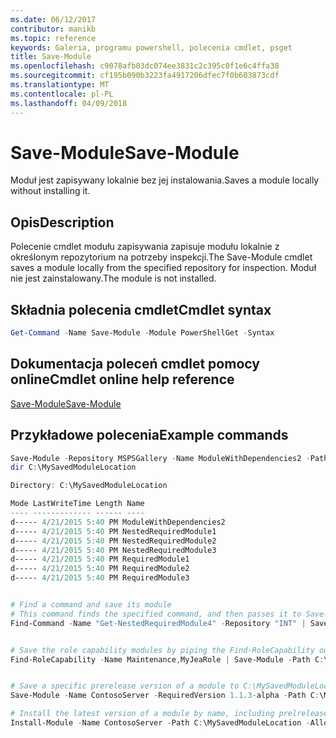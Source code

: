 ```yaml
---
ms.date: 06/12/2017
contributor: manikb
ms.topic: reference
keywords: Galeria, programu powershell, polecenia cmdlet, psget
title: Save-Module
ms.openlocfilehash: c9078afb03dc074ee3831c2c395c0f1e6c4ffa38
ms.sourcegitcommit: cf195b090b3223fa4917206dfec7f0b603873cdf
ms.translationtype: MT
ms.contentlocale: pl-PL
ms.lasthandoff: 04/09/2018
---
```

# <a name="save-module"></a><span data-ttu-id="80f98-103">Save-Module</span><span class="sxs-lookup"><span data-stu-id="80f98-103">Save-Module</span></span>

<span data-ttu-id="80f98-104">Moduł jest zapisywany lokalnie bez jej instalowania.</span><span class="sxs-lookup"><span data-stu-id="80f98-104">Saves a module locally without installing it.</span></span>

## <a name="description"></a><span data-ttu-id="80f98-105">Opis</span><span class="sxs-lookup"><span data-stu-id="80f98-105">Description</span></span>

<span data-ttu-id="80f98-106">Polecenie cmdlet modułu zapisywania zapisuje modułu lokalnie z określonym repozytorium na potrzeby inspekcji.</span><span class="sxs-lookup"><span data-stu-id="80f98-106">The Save-Module cmdlet saves a module locally from the specified repository for inspection.</span></span> <span data-ttu-id="80f98-107">Moduł nie jest zainstalowany.</span><span class="sxs-lookup"><span data-stu-id="80f98-107">The module is not installed.</span></span>

## <a name="cmdlet-syntax"></a><span data-ttu-id="80f98-108">Składnia polecenia cmdlet</span><span class="sxs-lookup"><span data-stu-id="80f98-108">Cmdlet syntax</span></span>
```powershell
Get-Command -Name Save-Module -Module PowerShellGet -Syntax
```

## <a name="cmdlet-online-help-reference"></a><span data-ttu-id="80f98-109">Dokumentacja poleceń cmdlet pomocy online</span><span class="sxs-lookup"><span data-stu-id="80f98-109">Cmdlet online help reference</span></span>

[<span data-ttu-id="80f98-110">Save-Module</span><span class="sxs-lookup"><span data-stu-id="80f98-110">Save-Module</span></span>](http://go.microsoft.com/fwlink/?LinkId=531351)

## <a name="example-commands"></a><span data-ttu-id="80f98-111">Przykładowe polecenia</span><span class="sxs-lookup"><span data-stu-id="80f98-111">Example commands</span></span>

```powershell
Save-Module -Repository MSPSGallery -Name ModuleWithDependencies2 -Path C:\MySavedModuleLocation
dir C:\MySavedModuleLocation

Directory: C:\MySavedModuleLocation

Mode LastWriteTime Length Name
---- ------------- ------ ----
d----- 4/21/2015 5:40 PM ModuleWithDependencies2
d----- 4/21/2015 5:40 PM NestedRequiredModule1
d----- 4/21/2015 5:40 PM NestedRequiredModule2
d----- 4/21/2015 5:40 PM NestedRequiredModule3
d----- 4/21/2015 5:40 PM RequiredModule1
d----- 4/21/2015 5:40 PM RequiredModule2
d----- 4/21/2015 5:40 PM RequiredModule3


# Find a command and save its module
# This command finds the specified command, and then passes it to Save-Module to save it to the C:\temp folder.
Find-Command -Name "Get-NestedRequiredModule4" -Repository "INT" | Save-Module -Path "C:\temp\" -Verbose


# Save the role capability modules by piping the Find-RoleCapability output to Save-Module cmdlet.
Find-RoleCapability -Name Maintenance,MyJeaRole | Save-Module -Path C:\MyModulesPath


# Save a specific prerelease version of a module to C:\MySavedModuleLocation
Save-Module -Name ContosoServer -RequiredVersion 1.1.3-alpha -Path C:\MySavedModuleLocation -AllowPrerelease

# Install the latest version of a module by name, including prelrelease versions if one exists
Install-Module -Name ContosoServer -Path C:\MySavedModuleLocation -AllowPrerelease



```